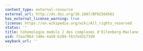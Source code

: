 ```yaml
---
content_type: external-resource
external_url: http://dx.doi.org/10.1007/BF02564562
has_external_license_warning: true
license: https://en.wikipedia.org/wiki/All_rights_reserved
status: ''
title: Cohomologie modulo 2 des complexes d'Eilenberg-Maclane
uid: f2ea7064-140e-4a50-b284-f61fed3173d9
wayback_url: ''
---
```

